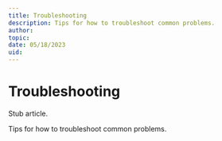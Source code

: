 ```yaml
---
title: Troubleshooting
description: Tips for how to troubleshoot common problems.
author:
topic: 
date: 05/18/2023
uid: 
---
```


# Troubleshooting

Stub article.

Tips for how to troubleshoot common problems.